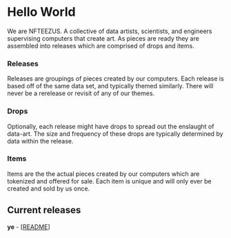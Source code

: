 # Hello World
We are NFTEEZUS. A collective of data artists, scientists, and engineers supervising computers that create art. As pieces are ready they are assembled into releases which are comprised of drops and items. 

### Releases
Releases are groupings of pieces created by our computers. Each release is based off of the same data set, and typically themed similarly. There will never be a rerelease or revisit of any of our themes. 

### Drops
Optionally, each release might have drops to spread out the enslaught of data-art. The size and frequency of these drops are typically determined by data within the release. 

### Items
Items are the the actual pieces created by our computers which are tokenized and offered for sale. Each item is unique and will only ever be created and sold by us once. 

## Current releases

**ye** - [[README](https://google.com)]
